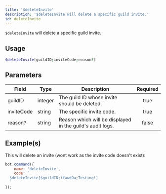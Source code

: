 ```yaml
---
title: '$deleteInvite'
description: '$deleteInvite will delete a specific guild invite.'
id: deleteInvite
---
```


`$deleteInvite` will delete a specific guild invite.

## Usage

```php
$deleteInvite[guildID;inviteCode;reason?]
```

## Parameters

| Field      | Type    | Description                                               | Required |
| ---------- | ------- | --------------------------------------------------------- |:--------:|
| guildID    | integer | The guild ID whose invite should be deleted.              |   true   |
| inviteCode | string  | The specific invite code.                                 |   true   |
| reason?    | string  | Reason which will be displayed in the guild's audit logs. |  false   |

## Example(s)

This will delete an invite (wont work as the invite code doesn't exist):

```javascript
bot.command({
    name: 'deleteInvite',
    code: `
  $deleteInvite[$guildID;ifawd9a;Testing!]
  `
});
```